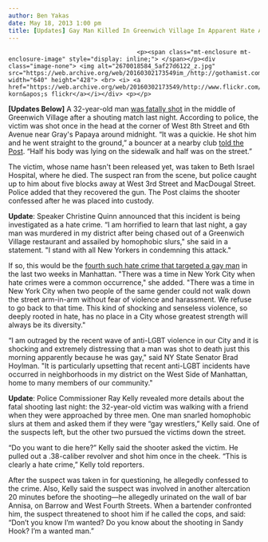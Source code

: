 ```yaml
---
author: Ben Yakas
date: May 18, 2013 1:00 pm
title: [Updates] Gay Man Killed In Greenwich Village In Apparent Hate Attack
---
```


	
										<p><span class="mt-enclosure mt-enclosure-image" style="display: inline;"> </span></p><div class="image-none"> <img alt="2670018584_5af27d6122_z.jpg" src="https://web.archive.org/web/20160302173549im_/http://gothamist.com/attachments/byakas/2670018584_5af27d6122_z.jpg" width="640" height="428"> <br> <i> <a href="https://web.archive.org/web/20160302173549/http://www.flickr.com/photos/iankorn/2670018584/">ian korn&apos;s flickr</a></i></div> <p></p>

<p><strong>[Updates Below]</strong> A 32-year-old man <a href="https://web.archive.org/web/20160302173549/http://www.nydailynews.com/news/crime/greenwich-village-gunman-critically-wounds-25-year-old-man-article-1.1347694">was fatally shot</a> in the middle of Greenwich Village after a shouting match last night. According to police, the victim was shot once in the head at the corner of West 8th Street and 6th Avenue near Gray&apos;s Papaya around midnight. &#x201C;It was a quickie. He shot him and he went straight to the ground,&#x201D; a bouncer at a nearby club <a href="https://web.archive.org/web/20160302173549/http://www.nypost.com/p/news/local/manhattan/year_old_gunned_down_on_greenwich_ibxt48UqusJvK6w4wOHaXN?utm_medium=rss&amp;utm_content=%20%20%20%20%20%20%20%20%20%20Manhattan">told the Post</a>. &#x201C;Half his body was lying on the sidewalk and half was on the street.&#x201D;</p>

<p>The victim, whose name hasn&apos;t been released yet, was taken to Beth Israel Hospital, where he died. The suspect ran from the scene, but police caught up to him about five blocks away at West 3rd Street and MacDougal Street. Police added that they recovered the gun. The Post claims the shooter confessed after he was placed into custody.</p>

<p><strong>Update</strong>: Speaker Christine Quinn announced that this incident is being investigated as a hate crime. &#x201C;I am horrified to learn that last night, a gay man was murdered in my district after being chased out of a Greenwich Village restaurant and assailed by homophobic slurs,&quot; she said in a statement. &quot;I stand with all New Yorkers in condemning this attack.&quot;</p>

<p>If so, this would be the <a href="https://web.archive.org/web/20160302173549/http://gothamist.com/tags/hatecrime">fourth such hate crime that targeted a gay man</a> in the last two weeks in Manhattan. &quot;There was a time in New York City when hate crimes were a common occurrence,&quot; she added. &quot;There was a time in New York City when two people of the same gender could not walk down the street arm-in-arm without fear of violence and harassment. We refuse to go back to that time.  This kind of shocking and senseless violence, so deeply rooted in hate, has no place in a City whose greatest strength will always be its diversity.&quot;</p>

<p>&#x201C;I am outraged by the recent wave of anti-LGBT violence in our City and it is shocking and extremely distressing that a man was shot to death just this morning apparently because he was gay,&quot; said NY State Senator Brad Hoylman. &quot;It is particularly upsetting that recent anti-LGBT incidents have occurred in neighborhoods in my district on the West Side of Manhattan, home to many members of our community.&quot;</p>

<p><strong>Update</strong>: Police Commissioner Ray Kelly revealed more details about the fatal shooting last night: the 32-year-old victim was walking with a friend when they were approached by three men. One man snarled homophobic slurs at them and asked them if they were &#x201C;gay wrestlers,&#x201D; Kelly said. One of the suspects left, but the other two pursued the victims down the street.</p>

<p>&#x201C;Do you want to die here?&#x201D; Kelly said the shooter asked the victim. He pulled out a .38-caliber revolver and shot him once in the cheek. &#x201C;This is clearly a hate crime,&#x201D; Kelly told reporters.</p>

<p>After the suspect was taken in for questioning, he allegedly confessed to the crime. Also, Kelly said the suspect was involved in another altercation 20 minutes before the shooting&#x2014;he allegedly urinated on the wall of bar Annisa, on Barrow and West Fourth Streets. When a bartender confronted him, the suspect threatened to shoot him if he called the cops, and said: &#x201C;Don&#x2019;t you know I&#x2019;m wanted? Do you know about the shooting in Sandy Hook? I&#x2019;m a wanted man.&#x201D;<br>
</p>					
										
									
				